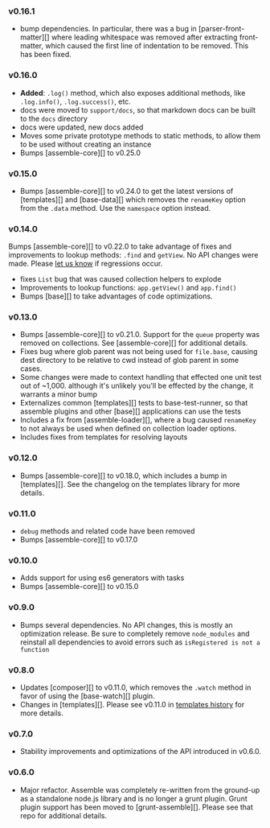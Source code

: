 ### v0.16.1

- bump dependencies. In particular, there was a bug in [parser-front-matter][] where leading whitespace was removed after extracting front-matter, which caused the first line of indentation to be removed. This has been fixed.

### v0.16.0

- **Added**: `.log()` method, which also exposes additional methods, like `.log.info()`, `.log.success()`, etc. 
- docs were moved to `support/docs`, so that markdown docs can be built to the `docs` directory
- docs were updated, new docs added
- Moves some private prototype methods to static methods, to allow them to be used without creating an instance
- Bumps [assemble-core][] to v0.25.0

### v0.15.0

- Bumps [assemble-core][] to v0.24.0 to get the latest versions of [templates][] and [base-data][] which removes the `renameKey` option from the `.data` method. Use the `namespace` option instead.

### v0.14.0

Bumps [assemble-core][] to v0.22.0 to take advantage of fixes and improvements to lookup methods: `.find` and `getView`. No API changes were made. Please [let us know](../../issues) if regressions occur.

- fixes `List` bug that was caused collection helpers to explode
- Improvements to lookup functions: `app.getView()` and `app.find()`
- Bumps [base][] to take advantages of code optimizations.

### v0.13.0

- Bumps [assemble-core][] to v0.21.0. Support for the `queue` property was removed on collections. See [assemble-core][] for additional details.
- Fixes bug where glob parent was not being used for `file.base`, causing dest directory to be relative to cwd instead of glob parent in some cases.
- Some changes were made to context handling that effected one unit test out of ~1,000. although it's unlikely you'll be effected by the change, it warrants a minor bump
- Externalizes common [templates][] tests to base-test-runner, so that assemble plugins and other [base][] applications can use the tests
- Includes a fix from [assemble-loader][], where a bug caused `renameKey` to not always be used when defined on collection loader options.
- Includes fixes from templates for resolving layouts

### v0.12.0

- Bumps [assemble-core][] to v0.18.0, which includes a bump in [templates][]. See the changelog on the templates library for more details.

### v0.11.0

- `debug` methods and related code have been removed
- Bumps [assemble-core][] to v0.17.0

### v0.10.0

- Adds support for using es6 generators with tasks
- Bumps [assemble-core][] to v0.15.0

### v0.9.0

- Bumps several dependencies. No API changes, this is mostly an optimization release. Be sure to completely remove `node_modules` and reinstall all dependencies to avoid errors such as `isRegistered is not a function`

### v0.8.0

- Updates [composer][] to v0.11.0, which removes the `.watch` method in favor of using the [base-watch][] plugin.
- Changes in [templates][]. Please see v0.11.0 in [templates history](https://github.com/jonschlinkert/templates#history) for more details.

### v0.7.0

- Stability improvements and optimizations of the API introduced in v0.6.0.

### v0.6.0

- Major refactor. Assemble was completely re-written from the ground-up as a standalone node.js library and is no longer a grunt plugin. Grunt plugin support has been moved to [grunt-assemble][]. Please see that repo for additional details.
